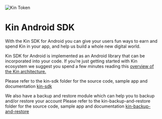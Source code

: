 ![Kin Token](../kin_android.png)
# Kin Android SDK

With the Kin SDK for Android you can give your users fun ways to earn and spend Kin in your app, and help us build a whole new digital world.

Kin SDK for Android is implemented as an Android library that can be incorporated into your code. If you’re just getting started with Kin ecosystem we suggest you spend a few minutes reading this [overview of the Kin architecture.](https://kinecosystem.github.io/kin-website-docs/docs/kin-architecture-overview)

Please refer to the kin-sdk folder for the source code, sample app and documentation [kin-sdk](https://github.com/kinecosystem/kin-sdk-android/tree/master/kin-sdk)

We also have a backup and restore module which can help you to backup and/or restore your account
Please refer to the kin-backup-and-restore folder for the source code, sample app and documentation [kin-backup-and-restore](https://github.com/kinecosystem/kin-sdk-android/tree/master/kin-backup-and-restore)

